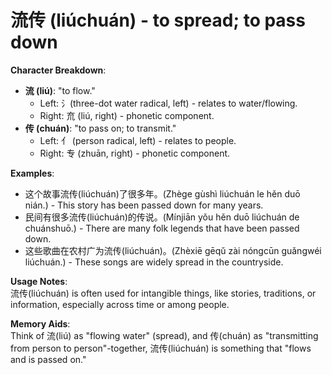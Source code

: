 # **流传 (liúchuán) - to spread; to pass down**

**Character Breakdown**:  
- **流 (liú)**: "to flow."
  - Left: 氵(three-dot water radical, left) - relates to water/flowing.
  - Right: 㐬 (liú, right) - phonetic component.  
- **传 (chuán)**: "to pass on; to transmit."
  - Left: 亻 (person radical, left) - relates to people.
  - Right: 专 (zhuān, right) - phonetic component.

**Examples**:  
- 这个故事流传(liúchuán)了很多年。(Zhège gùshì liúchuán le hěn duō nián.) - This story has been passed down for many years.  
- 民间有很多流传(liúchuán)的传说。(Mínjiān yǒu hěn duō liúchuán de chuánshuō.) - There are many folk legends that have been passed down.  
- 这些歌曲在农村广为流传(liúchuán)。(Zhèxiē gēqǔ zài nóngcūn guǎngwéi liúchuán.) - These songs are widely spread in the countryside.

**Usage Notes**:  
流传(liúchuán) is often used for intangible things, like stories, traditions, or information, especially across time or among people.

**Memory Aids**:  
Think of 流(liú) as "flowing water" (spread), and 传(chuán) as "transmitting from person to person"-together, 流传(liúchuán) is something that "flows and is passed on."